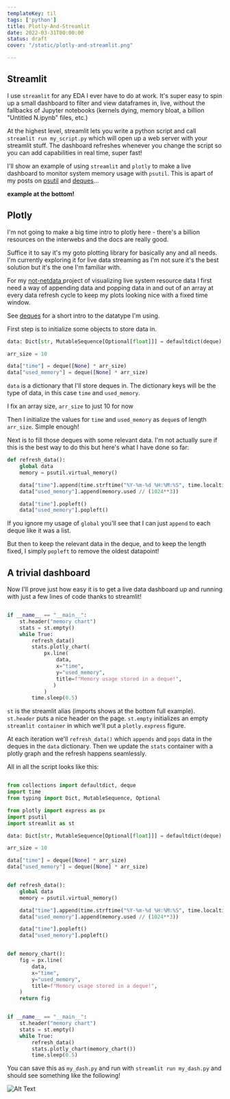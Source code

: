 ```yaml
---
templateKey: til
tags: ['python']
title: Plotly-And-Streamlit
date: 2022-03-31T00:00:00
status: draft
cover: "/static/plotly-and-streamlit.png"

---
```


## Streamlit


I use `streamlit` for any EDA I ever have to do at work.
It's super easy to spin up a small dashboard to filter and view dataframes in, live, without the fallbacks of Jupyter notebooks (kernels dying, memory bloat, a billion "Untitled N.ipynb" files, etc.)

At the highest level, streamlit lets you write a python script and call `streamlit run my_script.py` which will open up a web server with your streamlit stuff. 
The dashboard refreshes whenever you change the script so you can add capabilities in real time, super fast!


I'll show an example of using `streamlit` and `plotly` to make a live dashboard to monitor system memory usage with `psutil`.
This is apart of my posts on [psutil](/psutil) and [deques](/deques)...

__example at the bottom!__



## Plotly

I'm not going to make a big time intro to plotly here - there's a billion resources on the interwebs and the docs are really good.

Suffice it to say it's my goto plotting library for basically any and all needs.
I'm currently exploring it for live data streaming as I'm not sure it's the best solution but it's the one I'm familiar with.

For my [ not-netdata ](https://github.com/nicpayne713/not-netdata) project of visualizing live system resource data I  first need a way of appending data and popping data in and out of an array at every data refresh cycle to keep my plots looking nice with a fixed time window.

See [deques](/deques) for a short intro to the datatype I'm using.

First step is to initialize some objects to store data in.

```python
data: Dict[str, MutableSequence[Optional[float]]] = defaultdict(deque)

arr_size = 10

data["time"] = deque([None] * arr_size)
data["used_memory"] = deque([None] * arr_size)
```

`data` is a dictionary that I'll store deques in. The dictionary keys will be the type of data, in this case `time` and `used_memory`.

I fix an array size, `arr_size` to just 10 for now

Then I initialize the values for `time` and `used_memory` as `deque`s of length `arr_size`.
Simple enough!

Next is to fill those deques with some relevant data.
I'm not actually sure if this is the best way to do this but here's what I have done so far:

```python
def refresh_data():
    global data
    memory = psutil.virtual_memory()

    data["time"].append(time.strftime("%Y-%m-%d %H:%M:%S", time.localtime()))
    data["used_memory"].append(memory.used // (1024**3))

    data["time"].popleft()
    data["used_memory"].popleft()
```

If you ignore my usage of `global` you'll see that I can just `append` to each deque like it was a list.

But then to keep the relevant data in the deque, and to keep the length fixed, I simply `popleft` to remove the oldest datapoint!


## A trivial dashboard

Now I'll prove just how easy it is to get a live data dashboard up and running with just a few lines of code thanks to streamlit!

```python

if __name__ == "__main__":
    st.header("memory chart")
    stats = st.empty()
    while True:
        refresh_data()
        stats.plotly_chart(
            px.line(
                data,
                x="time",
                y="used_memory",
                title=f"Memory usage stored in a deque!",
               )
            )
        time.sleep(0.5)
```

`st` is the streamlit alias (imports shows at the bottom full example).
`st.header` puts a nice header on the page.
`st.empty` initializes an empty `streamlit container` in which we'll put a `plotly.express` figure.

At each iteration we'll `refresh_data()` which `appends` and `pops` data in the deques in the `data` dictionary.
Then we update the `stats` container with a plotly graph and the refresh happens seamlessly.

All in all the script looks like this:

```python

from collections import defaultdict, deque
import time
from typing import Dict, MutableSequence, Optional

from plotly import express as px
import psutil
import streamlit as st

data: Dict[str, MutableSequence[Optional[float]]] = defaultdict(deque)

arr_size = 10

data["time"] = deque([None] * arr_size)
data["used_memory"] = deque([None] * arr_size)


def refresh_data():
    global data
    memory = psutil.virtual_memory()

    data["time"].append(time.strftime("%Y-%m-%d %H:%M:%S", time.localtime()))
    data["used_memory"].append(memory.used // (1024**3))

    data["time"].popleft()
    data["used_memory"].popleft()


def memory_chart():
    fig = px.line(
        data,
        x="time",
        y="used_memory",
        title=f"Memory usage stored in a deque!",
    )
    return fig


if __name__ == "__main__":
    st.header("memory chart")
    stats = st.empty()
    while True:
        refresh_data()
        stats.plotly_chart(memory_chart())
        time.sleep(0.5)
```

You can save this as `my_dash.py` and run with `streamlit run my_dash.py` and should see something like the following!

![Alt Text](/images/plotly-streamlit.gif "plotly-streamlit-gif")


